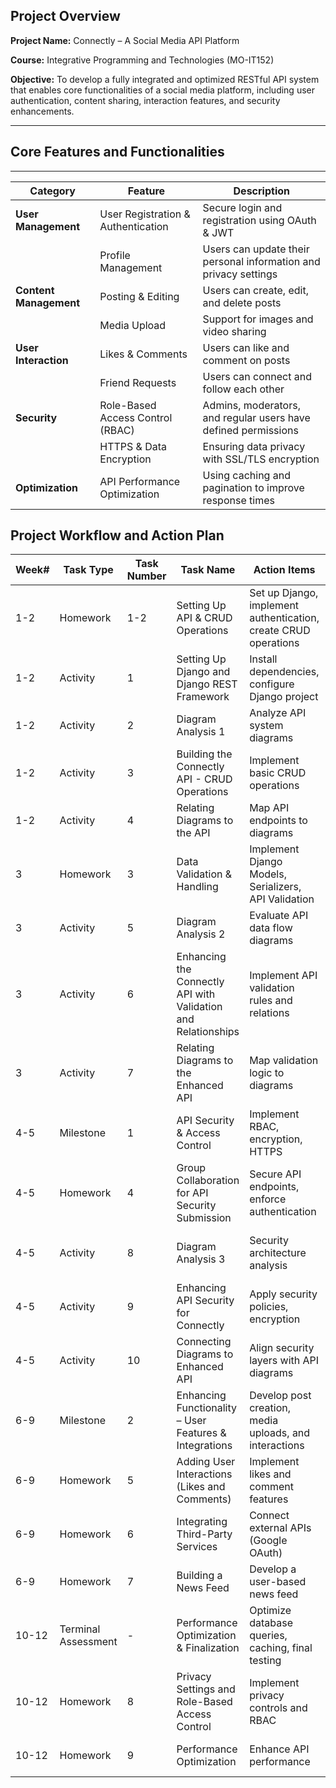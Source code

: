 ## **Project Overview**

**Project Name:** Connectly – A Social Media API Platform

**Course:** Integrative Programming and Technologies (MO-IT152)

**Objective:** To develop a fully integrated and optimized RESTful API system that enables core functionalities of a social media platform, including user authentication, content sharing, interaction features, and security enhancements.

---

## **Core Features and Functionalities**

---

| **Category** | **Feature** | **Description** |
| --- | --- | --- |
| **User Management** | User Registration & Authentication | Secure login and registration using OAuth & JWT |
|  | Profile Management | Users can update their personal information and privacy settings |
| **Content Management** | Posting & Editing | Users can create, edit, and delete posts |
|  | Media Upload | Support for images and video sharing |
| **User Interaction** | Likes & Comments | Users can like and comment on posts |
|  | Friend Requests | Users can connect and follow each other |
| **Security** | Role-Based Access Control (RBAC) | Admins, moderators, and regular users have defined permissions |
|  | HTTPS & Data Encryption | Ensuring data privacy with SSL/TLS encryption |
| **Optimization** | API Performance Optimization | Using caching and pagination to improve response times |

## **Project Workflow and Action Plan**

| **Week#** | **Task Type** | **Task Number** | **Task Name** | **Action Items** | **Expected Output** | **Course Alignment** | **Remarks** |
| --- | --- | --- | --- | --- | --- | --- | --- |
| 1-2 | Homework | 1-2 | Setting Up API & CRUD Operations | Set up Django, implement authentication, create CRUD operations | API setup with authentication & CRUD | API fundamentals, client-server model | Foundation setup |
| 1-2 | Activity | 1 | Setting Up Django and Django REST Framework | Install dependencies, configure Django project | Functional development environment | API setup |  |
| 1-2 | Activity | 2 | Diagram Analysis 1 | Analyze API system diagrams | Documented analysis | System architecture |  |
| 1-2 | Activity | 3 | Building the Connectly API - CRUD Operations | Implement basic CRUD operations | CRUD-enabled API | API fundamentals |  |
| 1-2 | Activity | 4 | Relating Diagrams to the API | Map API endpoints to diagrams | Visualized API architecture | API structure |  |
| 3 | Homework | 3 | Data Validation & Handling | Implement Django Models, Serializers, API Validation | Validated API with secure data handling | Validation, database relationships | Strengthens API security |
| 3 | Activity | 5 | Diagram Analysis 2 | Evaluate API data flow diagrams | Refined system design | Data integrity |  |
| 3 | Activity | 6 | Enhancing the Connectly API with Validation and Relationships | Implement API validation rules and relations | Data validation integrated | Secure data handling |  |
| 3 | Activity | 7 | Relating Diagrams to the Enhanced API | Map validation logic to diagrams | API workflow refined | Enhanced system design |  |
| 4-5 | Milestone | 1 | API Security & Access Control | Implement RBAC, encryption, HTTPS | Secure API with defined access control | Security best practices, encryption | Enhancing API security |
| 4-5 | Homework | 4 | Group Collaboration for API Security Submission | Secure API endpoints, enforce authentication | API security measures implemented | API security, authentication |  |
| 4-5 | Activity | 8 | Diagram Analysis 3 | Security architecture analysis | Security-focused system design | API protection |  |
| 4-5 | Activity | 9 | Enhancing API Security for Connectly | Apply security policies, encryption | Secure API deployment | Secure API implementation |  |
| 4-5 | Activity | 10 | Connecting Diagrams to Enhanced API | Align security layers with API diagrams | Well-documented security measures | API security strategy |  |
| 6-9 | Milestone | 2 | Enhancing Functionality – User Features & Integrations | Develop post creation, media uploads, and interactions | Fully functional social features | API enhancements, user interactions | Expanding API capabilities |
| 6-9 | Homework | 5 | Adding User Interactions (Likes and Comments) | Implement likes and comment features | Interactive API features | Social media engagement |  |
| 6-9 | Homework | 6 | Integrating Third-Party Services | Connect external APIs (Google OAuth) | Secure user authentication | OAuth, API security |  |
| 6-9 | Homework | 7 | Building a News Feed | Develop a user-based news feed | Real-time content updates | API customization |  |
| 10-12 | Terminal Assessment | - | Performance Optimization & Finalization | Optimize database queries, caching, final testing | Scalable, secure API ready for deployment | Optimization, scalability | Finalizing API |
| 10-12 | Homework | 8 | Privacy Settings and Role-Based Access Control | Implement privacy controls and RBAC | User privacy enforcement | Secure user roles |  |
| 10-12 | Homework | 9 | Performance Optimization | Enhance API performance | High-speed API responses | Performance tuning |  |